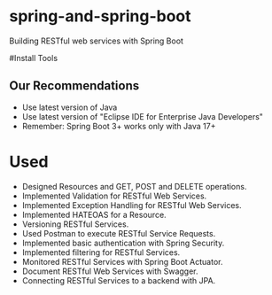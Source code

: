 # spring-and-spring-boot
Building RESTful web services with Spring Boot

#Install Tools
## Our Recommendations
 - Use latest version of Java
 - Use latest version of "Eclipse IDE for Enterprise Java Developers"
 - Remember: Spring Boot 3+ works only with Java 17+

# Used

- Designed Resources and GET, POST and DELETE operations.
- Implemented Validation for RESTful Web Services.
- Implemented Exception Handling for RESTful Web Services.
- Implemented HATEOAS for a Resource.
- Versioning RESTful Services.
- Used Postman to execute RESTful Service Requests.
- Implemented basic authentication with Spring Security.
- Implemented filtering for RESTful Services.
- Monitored RESTful Services with Spring Boot Actuator.
- Document RESTful Web Services with Swagger.
- Connecting RESTful Services to a backend with JPA.